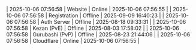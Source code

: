 | 2025-10-06 07:56:58 | Website | Online | 2025-10-06 07:56:55 |
| 2025-10-06 07:56:58 | Registration | Offline | 2025-09-09 16:40:23 |
| 2025-10-06 07:56:58 | Auth Server | Offline | 2025-08-18 09:33:31 |
| 2025-10-06 07:56:58 | Kezan (PvE) | Offline | 2025-08-03 17:58:02 |
| 2025-10-06 07:56:58 | Gurubashi (PvP) | Offline | 2025-08-23 21:44:06 |
| 2025-10-06 07:56:58 | Cloudflare | Online | 2025-10-06 07:56:55 |
